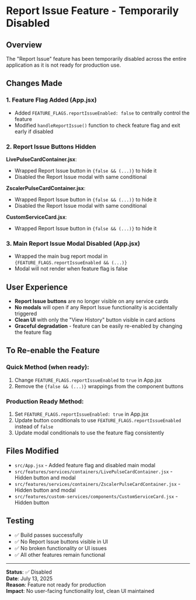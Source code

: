 # Report Issue Feature - Temporarily Disabled

## Overview
The "Report Issue" feature has been temporarily disabled across the entire application as it is not ready for production use.

## Changes Made

### 1. Feature Flag Added (App.jsx)
- Added `FEATURE_FLAGS.reportIssueEnabled: false` to centrally control the feature
- Modified `handleReportIssue()` function to check feature flag and exit early if disabled

### 2. Report Issue Buttons Hidden
**LivePulseCardContainer.jsx**:
- Wrapped Report Issue button in `{false && (...)}` to hide it
- Disabled the Report Issue modal with same conditional

**ZscalerPulseCardContainer.jsx**:
- Wrapped Report Issue button in `{false && (...)}` to hide it  
- Disabled the Report Issue modal with same conditional

**CustomServiceCard.jsx**:
- Wrapped Report Issue button in `{false && (...)}` to hide it

### 3. Main Report Issue Modal Disabled (App.jsx)
- Wrapped the main bug report modal in `{FEATURE_FLAGS.reportIssueEnabled && (...)}`
- Modal will not render when feature flag is false

## User Experience
- **Report Issue buttons** are no longer visible on any service cards
- **No modals** will open if any Report Issue functionality is accidentally triggered
- **Clean UI** with only the "View History" button visible in card actions
- **Graceful degradation** - feature can be easily re-enabled by changing the feature flag

## To Re-enable the Feature

### Quick Method (when ready):
1. Change `FEATURE_FLAGS.reportIssueEnabled` to `true` in App.jsx
2. Remove the `{false && (...)}` wrappings from the component buttons

### Production Ready Method:
1. Set `FEATURE_FLAGS.reportIssueEnabled: true` in App.jsx
2. Update button conditionals to use `FEATURE_FLAGS.reportIssueEnabled` instead of `false`
3. Update modal conditionals to use the feature flag consistently

## Files Modified
- `src/App.jsx` - Added feature flag and disabled main modal
- `src/features/services/containers/LivePulseCardContainer.jsx` - Hidden button and modal
- `src/features/services/containers/ZscalerPulseCardContainer.jsx` - Hidden button and modal  
- `src/features/custom-services/components/CustomServiceCard.jsx` - Hidden button

## Testing
- ✅ Build passes successfully
- ✅ No Report Issue buttons visible in UI
- ✅ No broken functionality or UI issues
- ✅ All other features remain functional

---

**Status**: ✅ Disabled  
**Date**: July 13, 2025  
**Reason**: Feature not ready for production  
**Impact**: No user-facing functionality lost, clean UI maintained

